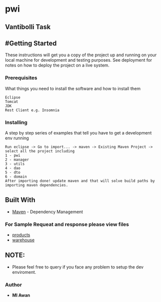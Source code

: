 # pwi
## Vantibolli Task

## #Getting Started

These instructions will get you a copy of the project up and running on your local machine for development and testing purposes. See deployment for notes on how to deploy the project on a live system.

### Prerequisites

What things you need to install the software and how to install them

```
Eclipse
Tomcat
JDK
Rest Client e.g. Insomnia
```
### Installing

A step by step series of examples that tell you have to get a development env running


```
Run eclipse -> Go to import... -> maven -> Existing Maven Project -> select all the project including
1 - pwi
2 - manager
3 - utils
4 - dao
5 - dto
6 - domain
After importing done! update maven and that will solve build paths by importing maven dependencies.
```
## Built With
* [Maven](https://maven.apache.org/) - Dependency Management


### For Sample Requeat and response please view files
* [products](https://github.com/miawan/pwi/blob/master/Products.md)
* [warehouse](https://github.com/miawan/pwi/blob/master/warehouse.md)

## NOTE: 
* Please feel free to query if you face any problem to setup the dev enviroment.

### Author
* **MI Awan** 
